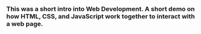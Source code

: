 ### This was a short intro into Web Development. A short demo on how HTML, CSS, and JavaScript work together to interact with a web page.